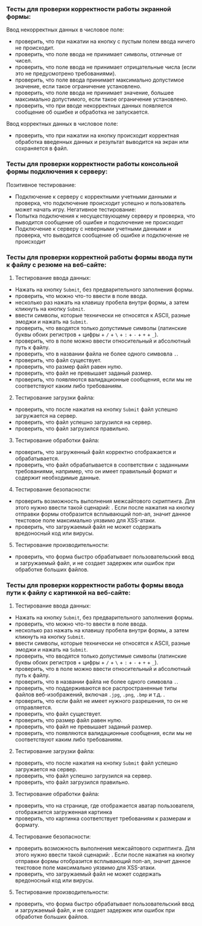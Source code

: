 ### Тесты для проверки корректности работы экранной формы:
Ввод некорректных данных в числовое поле:
- проверить, что при нажатии на кнопку с пустым полем ввода ничего не происходит.
- проверить, что поле ввода не принимает символы, отличные от чисел.
- проверить, что поле ввода не принимает отрицательные числа (если это не предусмотрено требованиями).
- проверить, что поле ввода принимает максимально допустимое значение, если такое ограничение установлено.
- проверить, что поле ввода не принимает значение, большее максимально допустимого, если такое ограничение установлено.
- проверить, что при вводе некорректных данных появляется сообщение об ошибке и обработка не запускается.

Ввод корректных данных в числовое поле:
- проверить, что при нажатии на кнопку происходит корректная обработка введенных данных и результат выводится на экран или сохраняется в файл.


### Тесты для проверки корректности работы консольной формы подключения к серверу:
Позитивное тестирование:
- Подключение к серверу с корректными учетными данными и проверка, что подключение происходит успешно и пользователь может начать игру.
Негативное тестирование:
- Попытка подключения к несуществующему серверу и проверка, что выводится сообщение об ошибке и подключение не происходит
- Подключение к серверу с неверными учетными данными и проверка, что выводится сообщение об ошибке и подключение не происходит


### Тесты для проверки корректной работы формы ввода пути к файлу с резюме на веб-сайте:
1) Тестирование ввода данных:
- Нажать на кнопку `Submit`, без предварительного заполнения формы.
- проверить, что можно что-то ввести в поле ввода.
- несколько раз нажать на клавишу пробела внутри формы, а затем кликнуть на кнопку `Submit`.
- ввести символы, которые технически не относятся к ASCII, разные эмоджи и нажать на `Submit`.
- проверить, что вводятся только допустимые символы (латинские буквы обоих регистров + цифры + `/` + `\` + `:` + `-` + `+` + `_`).
- проверить, что в поле можно ввести  относительный и абсолютный путь к файлу.
- проверить, что в названии файла не более одного симвовла `.`.
- проверить, что файл существует.
- проверить, что размер файл равен нулю.
- проверить, что файл не превышает заданый размер.
- проверить, что появляются валидационные сообщения, если мы не соответствуют каким либо требованиям.
2) Тестирование загрузки файла:
- проверить, что после нажатия на кнопку `Submit` файл успешно загружается на сервер.
- проверить, что файл успешно загрузился на сервер.
- проверить, что файл загрузился правильно.
3) Тестирование обработки файла:
- проверить, что загруженный файл корректно отображается и обрабатывается.
- проверить, что файл обрабатывается в соответствии с заданными требованиями, например, что он имеет правильный формат и содержит необходимые данные.
4) Тестирование безопасности:
- проверить возможность выполнения межсайтового скриптинга. Для этого нужно ввести такой сценарий: <script>alert(«I hacked this!»)</script>. Если после нажатия на кнопку отправки формы отобразится всплывающий поп-ап, значит данное текстовое поле максимально уязвимо для XSS-атаки.
- проверить, что загружаемый файл не может содержать вредоносный код или вирусы.
5) Тестирование производительности:
- проверить, что форма быстро обрабатывает пользовательский ввод и загружаемый файл, и не создает задержек или ошибок при обработке больших файлов.


### Тесты для проверки корректности работы формы ввода пути к файлу с картинкой на веб-сайте:
1) Тестирование ввода данных:
- Нажать на кнопку `Submit`, без предварительного заполнения формы.
- проверить, что можно что-то ввести в поле ввода.
- несколько раз нажать на клавишу пробела внутри формы, а затем кликнуть на кнопку `Submit`.
- ввести символы, которые технически не относятся к ASCII, разные эмоджи и нажать на `Submit`.
- проверить, что вводятся только допустимые символы (латинские буквы обоих регистров + цифры + `/` + `\` + `:` + `-` + `+` + `_`).
- проверить, что в поле можно ввести  относительный и абсолютный путь к файлу.
- проверить, что в названии файла не более одного симвовла `.`.
- проверить, что поддерживаются все распространенные типы файлов веб-изображений, включая `.jpg`, `.png`, `.bmp` и т.д. .
- проверить, что если файл не имеет нужного разрешения, то он не отправляется.
- проверить, что файл существует.
- проверить, что размер файл равен нулю.
- проверить, что файл не превышает заданый размер.
- проверить, что появляются валидационные сообщения, если мы не соответствуют каким либо требованиям.
2) Тестирование загрузки файла:
- проверить, что после нажатия на кнопку `Submit` файл успешно загружается на сервер.
- проверить, что файл успешно загрузился на сервер.
- проверить, что файл загрузился правильно.
3) Тестирование обработки файла:
- проверить, что на странице, где отображается аватар пользователя, отображается загруженная картинка
- проверить, что картинка соответствует требованиям к размерам и формату.
4) Тестирование безопасности:
- проверить возможность выполнения межсайтового скриптинга. Для этого нужно ввести такой сценарий: <script>alert(«I hacked this!»)</script>. Если после нажатия на кнопку отправки формы отобразится всплывающий поп-ап, значит данное текстовое поле максимально уязвимо для XSS-атаки.
- проверить, что загружаемый файл не может содержать вредоносный код или вирусы.
5) Тестирование производительности:
- проверить, что форма быстро обрабатывает пользовательский ввод и загружаемый файл, и не создает задержек или ошибок при обработке больших файлов.

